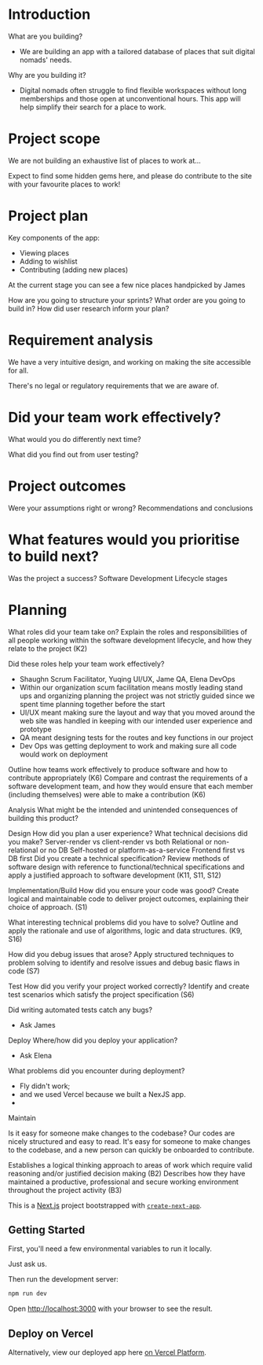 # Introduction

What are you building?

- We are building an app with a tailored database of places that suit digital nomads' needs.

Why are you building it?

- Digital nomads often struggle to find flexible workspaces without long memberships and those open at unconventional hours. This app will help simplify their search for a place to work.

# Project scope

We are not building an exhaustive list of places to work at...

Expect to find some hidden gems here, and please do contribute to the site with your favourite places to work!

# Project plan

Key components of the app:
- Viewing places
- Adding to wishlist
- Contributing (adding new places)

At the current stage you can see a few nice places handpicked by James

How are you going to structure your sprints?
What order are you going to build in?
How did user research inform your plan?

# Requirement analysis

We have a very intuitive design, and working on making the site accessible for all.

There's no legal or regulatory requirements that we are aware of.

# Did your team work effectively?

What would you do differently next time?

What did you find out from user testing?

# Project outcomes

Were your assumptions right or wrong?
Recommendations and conclusions

# What features would you prioritise to build next?

Was the project a success?
Software Development Lifecycle stages

# Planning

What roles did your team take on?
Explain the roles and responsibilities of all people working within the software development lifecycle, and how they relate to the project (K2)

Did these roles help your team work effectively?

- Shaughn Scrum Facilitator, Yuqing UI/UX, Jame QA, Elena DevOps
- Within our organization scum facilitation means mostly leading stand ups and organizing planning the project was not strictly guided since we spent time planning together before the start
- UI/UX meant making sure the layout and way that you moved around the web site was handled in keeping with our intended user experience and prototype
- QA meant designing tests for the routes and key functions in our project
- Dev Ops was getting deployment to work and making sure all code would work on deployment

Outline how teams work effectively to produce software and how to contribute appropriately (K6) Compare and contrast the requirements of a software development team, and how they would ensure that each member (including themselves) were able to make a contribution (K6)

Analysis
What might be the intended and unintended consequences of building this product?

Design
How did you plan a user experience?
What technical decisions did you make?
Server-render vs client-render vs both
Relational or non-relational or no DB
Self-hosted or platform-as-a-service
Frontend first vs DB first
Did you create a technical specification?
Review methods of software design with reference to functional/technical specifications and apply a justified approach to software development (K11, S11, S12)

Implementation/Build
How did you ensure your code was good?
Create logical and maintainable code to deliver project outcomes, explaining their choice of approach. (S1)

What interesting technical problems did you have to solve?
Outline and apply the rationale and use of algorithms, logic and data structures. (K9, S16)

How did you debug issues that arose?
Apply structured techniques to problem solving to identify and resolve issues and debug basic flaws in code (S7)

Test
How did you verify your project worked correctly?
Identify and create test scenarios which satisfy the project specification (S6)

Did writing automated tests catch any bugs?
- Ask James

Deploy
Where/how did you deploy your application?
- Ask Elena

What problems did you encounter during deployment?
- Fly didn't work;
- and we used Vercel because we built a NexJS app.
- 
Maintain

Is it easy for someone make changes to the codebase?
Our codes are nicely structured and easy to read. It's easy for someone to make changes to the codebase, and a new person can quickly be onboarded to contribute.

Establishes a logical thinking approach to areas of work which require valid reasoning and/or justified decision making (B2)
Describes how they have maintained a productive, professional and secure working environment throughout the project activity (B3)

This is a [Next.js](https://nextjs.org/) project bootstrapped with [`create-next-app`](https://github.com/vercel/next.js/tree/canary/packages/create-next-app).

## Getting Started

First, you'll need a few environmental variables to run it locally.

Just ask us.

Then run the development server:

```bash
npm run dev
```

Open [http://localhost:3000](http://localhost:3000) with your browser to see the result.

## Deploy on Vercel

Alternatively, view our deployed app here [on Vercel Platform](https://desk-mooovements-1b004ndx5-elenas-projects-f436e785.vercel.app/).
